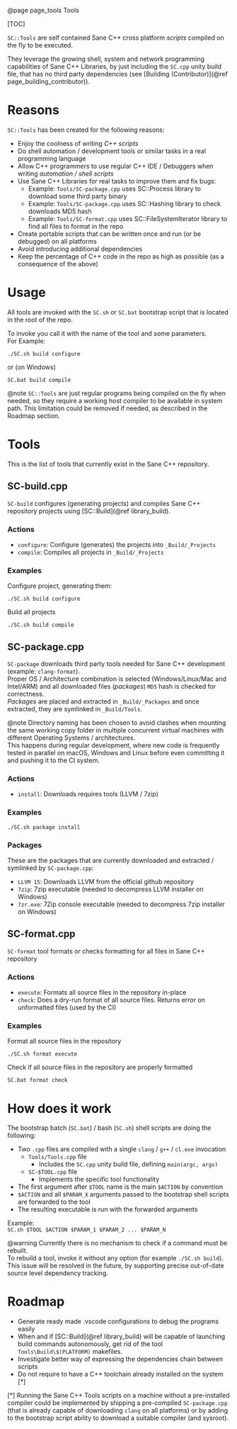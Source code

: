 @page page_tools Tools

[TOC]

`SC::Tools` are self contained Sane C++ cross platform _scripts_ compiled on the fly to be executed.  

They leverage the growing shell, system and network programming capabilities of Sane C++ Libraries, by just including the `SC.cpp` unity build file, that has no third party dependencies (see [Building (Contributor)](@ref page_building_contributor)).

# Reasons

`SC::Tools` has been created for the following reasons:  

- Enjoy the coolness of writing _C++ scripts_
- Do shell automation / development tools or similar tasks in a real programming language
- Allow C++ programmers to use regular C++ IDE / Debuggers when writing _automation / shell scripts_
- Use Sane C++ Libraries for real tasks to improve them and fix bugs:
    - Example: `Tools/SC-package.cpp` uses SC::Process library to download some third party binary 
    - Example: `Tools/SC-package.cpp` uses SC::Hashing library to check downloads MD5 hash
    - Example: `Tools/SC-format.cpp` uses SC::FileSystemIterator library to find all files to format in the repo
- Create portable scripts that can be written once and run (or be debugged) on all platforms
- Avoid introducing additional dependencies
- Keep the percentage of C++ code in the repo as high as possible (as a consequence of the above)

# Usage

All tools are invoked with the `SC.sh` or `SC.bat` bootstrap script that is located in the root of the repo.

To invoke you call it with the name of the tool and some parameters.  
For Example: 

```
./SC.sh build configure
```

or (on Windows)

```
SC.bat build compile
```

@note `SC::Tools` are just regular programs being compiled on the fly when needed, so they require a working host compiler to be available in system path. This limitation could be removed if needed, as described in the Roadmap section.  


# Tools
This is the list of tools that currently exist in the Sane C++ repository.

## SC-build.cpp

`SC-build` configures (generating projects) and compiles Sane C++ repository projects using [SC::Build](@ref library_build).

### Actions

- `configure`: Configure (generates) the projects into `_Build/_Projects`
- `compile`: Compiles all projects in `_Build/_Projects`

### Examples
Configure project, generating them:
```
./SC.sh build configure
```

Build all projects
```
./SC.sh build compile
```

## SC-package.cpp

`SC-package` downloads third party tools needed for Sane C++ development (example: `clang-format`).  
Proper OS / Architecture combination is selected (Windows/Linux/Mac and Intel/ARM) and all downloaded files (_packages_) `MD5` hash is checked for correctness.  
_Packages_ are placed and extracted in `_Build/_Packages` and once extracted, they are symlinked in `_Build/Tools`.  

@note Directory naming has been chosen to avoid clashes when mounting the same working copy folder in multiple concurrent virtual machines with different Operating Systems / architectures.  
This happens during regular development, where new code is frequently tested in parallel on macOS, Windows and Linux before even committing it and pushing it to the CI system.

### Actions

- `install`: Downloads requires tools (LLVM / 7zip)

### Examples

```
./SC.sh package install
```

### Packages
These are the packages that are currently downloaded and extracted / symlinked by `SC-package.cpp`:

- `LLVM 15`: Downloads LLVM from the official github repository
- `7zip`: 7zip executable (needed to decompress LLVM installer on Windows)
- `7zr.exe`: 7Zip console executable (needed to decompress 7zip installer on Windows)

## SC-format.cpp

`SC-format` tool formats or checks formatting for all files in Sane C++ repository

### Actions
- `execute`: Formats all source files in the repository in-place
- `check`: Does a dry-run format of all source files. Returns error on unformatted files (used by the CI)

### Examples

Format all source files in the repository
```
./SC.sh format execute
```

Check if all source files in the repository are properly formatted
```
SC.bat format check
```

# How does it work

The bootstrap batch (`SC.bat`) / bash (`SC.sh`) shell scripts are doing the following:  
- Two `.cpp` files are compiled with a single `clang` / `g++` / `cl.exe` invocation
    - `Tools/Tools.cpp` file 
        - Includes the `SC.cpp` unity build file, defining `main(argc, argv)`
    - `SC-$TOOL.cpp` file
        - Implements the specific tool functionality
- The first argument after `$TOOL` name is the main `$ACTION` by convention
- `$ACTION` and all `$PARAM_X` arguments passed to the bootstrap shell scripts are forwarded to the tool
- The resulting executable is run with the forwarded arguments

Example:  
`SC.sh $TOOL $ACTION $PARAM_1 $PARAM_2 ... $PARAM_N`

@warning Currently there is no mechanism to check if a command must be rebuilt.  
To rebuild a tool, invoke it without any option (for example `./SC.sh build`).  
This issue will be resolved in the future, by supporting precise out-of-date source level dependency tracking.

# Roadmap

- Generate ready made .vscode configurations to debug the programs easily
- When and if [SC::Build](@ref library_build) will be capable of launching build commands autonomously, get rid of the tool `Tools\Build\$(PLATFORM)` makefiles.
- Investigate better way of expressing the dependencies chain between scripts
- Do not require to have a C++ toolchain already installed on the system [*]

[*] Running the Sane C++ Tools scripts on a machine without a pre-installed compiler could be implemented by shipping a pre-compiled `SC-package.cpp` (that is already capable of downloading `clang` on all platforms) or by adding to the bootstrap script ability to download a suitable compiler (and sysroot).

